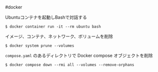 #docker

Ubuntuコンテナを起動しBashで対話する
```terminal
$ docker container run -it --rm ubuntu bash
```

イメージ、コンテナ、ネットワーク、ボリュームを削除
```terminal
$ docker system prune --volumes
```

`compose.yaml` のあるディレクトリで Docker compose オブジェクトを削除
```terminal
$ docker compose down --rmi all --volumes --remove-orphans
```

